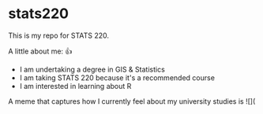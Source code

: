 # stats220

This is my repo for STATS 220. 

A little about me: 👍

- I am undertaking a degree in GIS & Statistics
- I am taking STATS 220 because it's a recommended course  
- I am interested in learning about R

A meme that captures how I currently feel about my university studies is ![](
